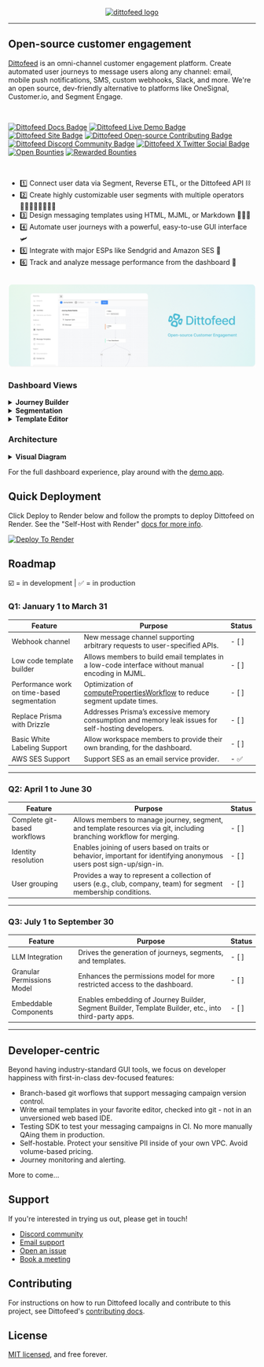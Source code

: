 <p align="center">
  <a href="https://dittofeed.com">
    <picture>
      <img width="350" alt="dittofeed logo" src="https://raw.githubusercontent.com/dittofeed/dittofeed/main/packages/docs/logo/light.png">
    </picture>
  </a>
</p>

---

## Open-source customer engagement

[Dittofeed](https://dittofeed.com) is an omni-channel customer engagement platform. Create automated user journeys to message users along any channel: email, mobile push notifications, SMS, custom webhooks, Slack, and more. We're an open source, dev-friendly alternative to platforms like OneSignal, Customer.io, and Segment Engage.

<br>

[![Dittofeed Docs Badge](https://img.shields.io/badge/docs-dittofeed-1?color=%2349BBD4&link=https%3A%2F%2Fdocs.dittofeed.com%2Fintroduction)](https://docs.dittofeed.com/introduction)
[![Dittofeed Live Demo Badge](https://img.shields.io/badge/live_demo-dittofeed-1?color=%2349BBD4&link=https%3A%2F%2Fdemo.dittofeed.com%2Fdashboard%2Fjourneys)](https://demo.dittofeed.com/dashboard/journeys/)
[![Dittofeed Site Badge](https://img.shields.io/badge/site-dittofeed-1?color=%2349BBD4&link=https%3A%2F%2Fdittofeed.com%2F)](https://dittofeed.com/)
[![Dittofeed Open-source Contributing Badge](https://img.shields.io/badge/contributing-dittofeed?color=%2349BBD4&link=https%3A%2F%2Fdocs.dittofeed.com%2Fcontributing%2Frunning-locally)](https://docs.dittofeed.com/contributing/running-locally)
[![Dittofeed Discord Community Badge](https://img.shields.io/discord/1182801141046726706?style=social&logo=discord&label=Community&link=https%3A%2F%2Fdiscord.gg%2FHajPkCG4Mm
)](https://discord.gg/HajPkCG4Mm)
[![Dittofeed X Twitter Social Badge](https://img.shields.io/badge/follow-dittofeed?style=social&logo=x&link=https%3A%2F%2Fx.com%2Fdittofeed)](https://x.com/dittofeed)
[![Open Bounties](https://img.shields.io/endpoint?url=https%3A%2F%2Fconsole.algora.io%2Fapi%2Fshields%2Fdittofeed%2Fbounties%3Fstatus%3Dopen)](https://console.algora.io/org/dittofeed/bounties?status=open)
[![Rewarded Bounties](https://img.shields.io/endpoint?url=https%3A%2F%2Fconsole.algora.io%2Fapi%2Fshields%2Fdittofeed%2Fbounties%3Fstatus%3Dcompleted)](https://console.algora.io/org/dittofeed/bounties?status=completed)

<br>

- 1️⃣ Connect user data via Segment, Reverse ETL, or the Dittofeed API ⛓️
- 2️⃣ Create highly customizable user segments with multiple operators 🧍🏽‍♀️🧍🏻‍♂️🧍🏾
- 3️⃣ Design messaging templates using HTML, MJML, or Markdown 👨🏻‍🎨
- 4️⃣ Automate user journeys with a powerful, easy-to-use GUI interface 🛩️
- 5️⃣ Integrate with major ESPs like Sendgrid and Amazon SES 🏰
- 6️⃣ Track and analyze message performance from the dashboard 🎯

<br>

<a href="https://dittofeed.com/">
  <img src="packages/docs/images/github-readme-banner.png" alt="Dittofeed Admin Panel Banner" />
</a>

<br>

### Dashboard Views

<details>
  <summary><b>Journey Builder</b></summary>
  <img alt="Customer Journeys" src="packages/docs/images/journeys_github.png">
</details>
<details>
  <summary><b>Segmentation</b></summary>
  <img alt="User Segmentation" src="packages/docs/images/segments_github.png">
</details>
<details>
  <summary><b>Template Editor</b></summary>
  <img alt="Messaging Templates" src="packages/docs/images/templates_github.png">
</details>

### Architecture

<details>
  <summary><b>Visual Diagram</b></summary>
  <img alt="Architecture" src="packages/docs/images/architecture-readme.png">
</details>

For the full dashboard experience, play around with the [demo app](https://demo.dittofeed.com/dashboard).

## Quick Deployment

Click Deploy to Render below and follow the prompts to deploy Dittofeed on Render. See the "Self-Host with Render" [docs for more info](https://docs.dittofeed.com/deployment/self-hosted/render).

<a href="https://render.com/deploy?repo=https://github.com/dittofeed/dittofeed" target="_blank" rel="nofollow"><img src="https://render.com/images/deploy-to-render-button.svg" alt="Deploy To Render"></a>

## Roadmap

☑️ = in development | ✅ = in production

### Q1: January 1 to March 31

| Feature                       | Purpose                                                                                                                                                              | Status  |
|-------------------------------|----------------------------------------------------------------------------------------------------------------------------------------------------------------------|---------|
| Webhook channel               | New message channel supporting arbitrary requests to user-specified APIs.                                                                                            | - \[ ]   |
| Low code template builder     | Allows members to build email templates in a low-code interface without manual encoding in MJML.                                                                     | - \[ ]   |
| Performance work on time-based segmentation | Optimization of [computePropertiesWorkflow](https://github.com/dittofeed/dittofeed/blob/0477114238af27d4f42f3d368266a79823956236/packages/backend-lib/src/segments/computePropertiesWorkflow.ts#L46-L113) to reduce segment update times. | - \[ ]   |
| Replace Prisma with Drizzle   | Addresses Prisma’s excessive memory consumption and memory leak issues for self-hosting developers.                                                                       | - \[ ]   |
| Basic White Labeling Support  | Allow workspace members to provide their own branding, for the dashboard.                                                                                                                                                                 | - \[ ]   |
| AWS SES Support               | Support SES as an email service provider.                                                                                                                                                                      | - ✅ |

---

### Q2: April 1 to June 30

| Feature                       | Purpose                                                                                                               | Status  |
|-------------------------------|-----------------------------------------------------------------------------------------------------------------------|---------|
| Complete git-based workflows  | Allows members to manage journey, segment, and template resources via git, including branching workflow for merging.   | - \[ ]   |
| Identity resolution           | Enables joining of users based on traits or behavior, important for identifying anonymous users post sign-up/sign-in. | - \[ ]   |
| User grouping                 | Provides a way to represent a collection of users (e.g., club, company, team) for segment membership conditions.      | - \[ ]   |

---

### Q3: July 1 to September 30

| Feature                      | Purpose                                                                                               | Status  |
|------------------------------|-------------------------------------------------------------------------------------------------------|---------|
| LLM Integration              | Drives the generation of journeys, segments, and templates.                                           | - \[ ]   |
| Granular Permissions Model   | Enhances the permissions model for more restricted access to the dashboard.                           | - \[ ]   |
| Embeddable Components        | Enables embedding of Journey Builder, Segment Builder, Template Builder, etc., into third-party apps. | - \[ ]   |

---



## Developer-centric

Beyond having industry-standard GUI tools, we focus on developer happiness with first-in-class dev-focused features:

- Branch-based git worflows that support messaging campaign version control.
- Write email templates in your favorite editor, checked into git - not in an unversioned web based IDE.
- Testing SDK to test your messaging campaigns in CI. No more manually QAing them in production.
- Self-hostable. Protect your sensitive PII inside of your own VPC. Avoid volume-based pricing.
- Journey monitoring and alerting.

More to come...

## Support

If you're interested in trying us out, please get in touch!

* [Discord community](https://discord.gg/HajPkCG4Mm)
* [Email support](mailto:support@dittofeed.com)
* [Open an issue](https://github.com/dittofeed/dittofeed/issues/new)
* [Book a meeting](https://calendly.com/d/zy7-8d5-jdq/dittofeed-demo-founders)

## Contributing

For instructions on how to run Dittofeed locally and contribute to this project, see Dittofeed's [contributing docs](https://docs.dittofeed.com/contributing/).

## License

[MIT licensed](/LICENSE), and free forever.
